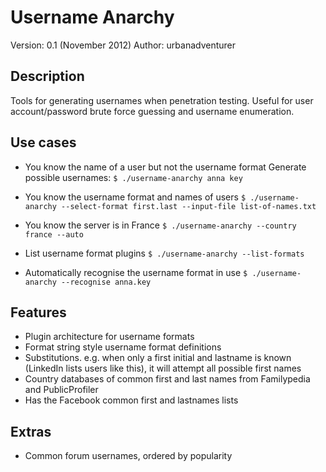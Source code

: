 Username Anarchy
======================================

Version: 0.1 (November 2012)
Author: urbanadventurer

Description
------------

Tools for generating usernames when penetration testing.
Useful for user account/password brute force guessing and username enumeration.


Use cases
---------

* You know the name of a user but not the username format
	Generate possible usernames:
	`$ ./username-anarchy anna key`

* You know the username format and names of users
	`$ ./username-anarchy --select-format first.last --input-file list-of-names.txt`

* You know the server is in France
	`$ ./username-anarchy --country france --auto`

* List username format plugins
	`$ ./username-anarchy --list-formats`

* Automatically recognise the username format in use
	`$ ./username-anarchy --recognise anna.key`
	

Features
--------

* Plugin architecture for username formats
* Format string style username format definitions
* Substitutions. e.g. when only a first initial and lastname is known (LinkedIn lists users like this), it will attempt all possible first names
* Country databases of common first and last names from Familypedia and PublicProfiler
* Has the Facebook common first and lastnames lists


Extras
------

* Common forum usernames, ordered by popularity



